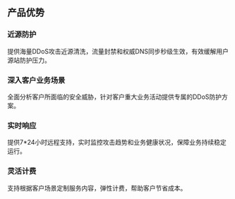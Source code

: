 ## 产品优势

### 近源防护

  提供海量DDoS攻击近源清洗，流量封禁和权威DNS同步秒级生效，有效缓解用户源站防护压力。

### 深入客户业务场景

  全面分析客户所面临的安全威胁，针对客户重大业务活动提供专属的DDoS防护方案。

### 实时响应

  提供7*24小时远程支持，实时监控攻击趋势和业务健康状况，保障业务持续稳定运行。

### 灵活计费

  支持根据客户场景定制服务内容，弹性计费，帮助客户节省成本。

